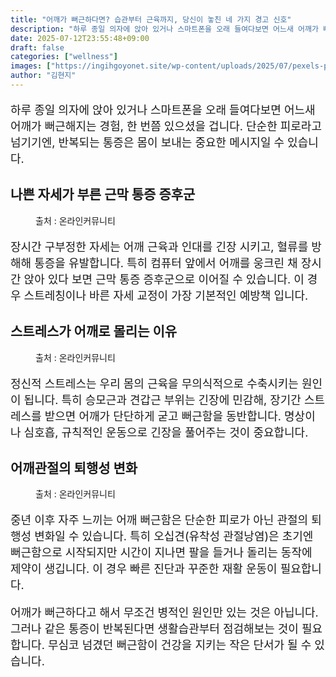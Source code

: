```yaml
---
title: "어깨가 뻐근하다면? 습관부터 근육까지, 당신이 놓친 네 가지 경고 신호"
description: "하루 종일 의자에 앉아 있거나 스마트폰을 오래 들여다보면 어느새 어깨가 뻐근해지는 경험, 한 번쯤 있으셨을 겁니다. 단순한 피로라고 넘기기엔, 반복되는 통증은 몸이 보내는 중요한 메시지일 수 있습니다."
date: 2025-07-12T23:55:48+09:00
draft: false
categories: ["wellness"]
images: ["https://ingihgoyonet.site/wp-content/uploads/2025/07/pexels-pixabay-275768-1024x685.jpg", "https://ingihgoyonet.site/wp-content/uploads/2025/07/pexels-karolina-grabowska-4506106-1024x683.jpg", "https://ingihgoyonet.site/wp-content/uploads/2025/07/pexels-karolina-grabowska-4498299-683x1024.jpg"]
author: "김현지"
---
```


<p style="font-size:18px">하루 종일 의자에 앉아 있거나 스마트폰을 오래 들여다보면 어느새 어깨가 뻐근해지는 경험, 한 번쯤 있으셨을 겁니다. 단순한 피로라고 넘기기엔, 반복되는 통증은 몸이 보내는 중요한 메시지일 수 있습니다.</p> <h2 >나쁜 자세가 부른 근막 통증 증후군</h2> <figure ><img src="https://ingihgoyonet.site/wp-content/uploads/2025/07/pexels-pixabay-275768-1024x685.jpg" alt="" style="aspect-ratio:16/9;object-fit:cover"/><figcaption >출처 : 온라인커뮤니티</figcaption></figure> <p style="font-size:18px">장시간 구부정한 자세는 어깨 근육과 인대를 긴장 시키고, 혈류를 방해해 통증을 유발합니다. 특히 컴퓨터 앞에서 어깨를 웅크린 채 장시간 앉아 있다 보면 근막 통증 증후군으로 이어질 수 있습니다. 이 경우 스트레칭이나 바른 자세 교정이 가장 기본적인 예방책 입니다.</p> <h2 >스트레스가 어깨로 몰리는 이유</h2> <figure ><img src="https://ingihgoyonet.site/wp-content/uploads/2025/07/pexels-karolina-grabowska-4506106-1024x683.jpg" alt="" style="aspect-ratio:16/9;object-fit:cover"/><figcaption >출처 : 온라인커뮤니티</figcaption></figure> <p style="font-size:18px">정신적 스트레스는 우리 몸의 근육을 무의식적으로 수축시키는 원인이 됩니다. 특히 승모근과 견갑근 부위는 긴장에 민감해, 장기간 스트레스를 받으면 어깨가 단단하게 굳고 뻐근함을 동반합니다. 명상이나 심호흡, 규칙적인 운동으로 긴장을 풀어주는 것이 중요합니다.</p> <h2 >어깨관절의 퇴행성 변화</h2> <figure ><img src="https://ingihgoyonet.site/wp-content/uploads/2025/07/pexels-karolina-grabowska-4498299-683x1024.jpg" alt="" style="aspect-ratio:16/9;object-fit:cover"/><figcaption >출처 : 온라인커뮤니티</figcaption></figure> <p style="font-size:18px">중년 이후 자주 느끼는 어깨 뻐근함은 단순한 피로가 아닌 관절의 퇴행성 변화일 수 있습니다. 특히 오십견(유착성 관절낭염)은 초기엔 뻐근함으로 시작되지만 시간이 지나면 팔을 들거나 돌리는 동작에 제약이 생깁니다. 이 경우 빠른 진단과 꾸준한 재활 운동이 필요합니다.</p> <p style="font-size:18px">어깨가 뻐근하다고 해서 무조건 병적인 원인만 있는 것은 아닙니다. 그러나 같은 통증이 반복된다면 생활습관부터 점검해보는 것이 필요합니다. 무심코 넘겼던 뻐근함이 건강을 지키는 작은 단서가 될 수 있습니다.</p>